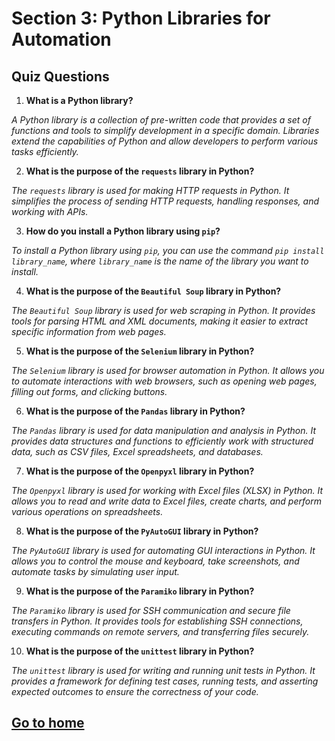 # Section 3: Python Libraries for Automation

## Quiz Questions
1.  **What is a Python library?**
    
*A Python library is a collection of pre-written code that provides a set of functions and tools to simplify development in a specific domain. Libraries extend the capabilities of Python and allow developers to perform various tasks efficiently.*
    
2.  **What is the purpose of the `requests` library in Python?**
    
*The `requests` library is used for making HTTP requests in Python. It simplifies the process of sending HTTP requests, handling responses, and working with APIs.*
    
3.  **How do you install a Python library using `pip`?**
    
*To install a Python library using `pip`, you can use the command `pip install library_name`, where `library_name` is the name of the library you want to install.*
    
4.  **What is the purpose of the `Beautiful Soup` library in Python?**
    
*The `Beautiful Soup` library is used for web scraping in Python. It provides tools for parsing HTML and XML documents, making it easier to extract specific information from web pages.*
    
5.  **What is the purpose of the `Selenium` library in Python?**
    
*The `Selenium` library is used for browser automation in Python. It allows you to automate interactions with web browsers, such as opening web pages, filling out forms, and clicking buttons.*
    
6.  **What is the purpose of the `Pandas` library in Python?**
    
*The `Pandas` library is used for data manipulation and analysis in Python. It provides data structures and functions to efficiently work with structured data, such as CSV files, Excel spreadsheets, and databases.*
    
7.  **What is the purpose of the `Openpyxl` library in Python?**
    
*The `Openpyxl` library is used for working with Excel files (XLSX) in Python. It allows you to read and write data to Excel files, create charts, and perform various operations on spreadsheets.*
    
8.  **What is the purpose of the `PyAutoGUI` library in Python?**
    
*The `PyAutoGUI` library is used for automating GUI interactions in Python. It allows you to control the mouse and keyboard, take screenshots, and automate tasks by simulating user input.*
    
9.  **What is the purpose of the `Paramiko` library in Python?**
    
*The `Paramiko` library is used for SSH communication and secure file transfers in Python. It provides tools for establishing SSH connections, executing commands on remote servers, and transferring files securely.*
    
10.  **What is the purpose of the `unittest` library in Python?**
    
*The `unittest` library is used for writing and running unit tests in Python. It provides a framework for defining test cases, running tests, and asserting expected outcomes to ensure the correctness of your code.*

## [Go to home](../README.md)
